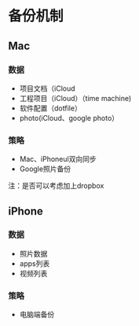 # 备份机制

## Mac

### 数据

- 项目文档（iCloud
- 工程项目（iCloud）（time machine)
- 软件配置（dotfile）
- photo(iCloud、google photo）

### 策略

- Mac、iPhoneul双向同步
- Google照片备份

注：是否可以考虑加上dropbox

## iPhone

### 数据

- 照片数据
- apps列表
- 视频列表

### 策略

- 电脑端备份
